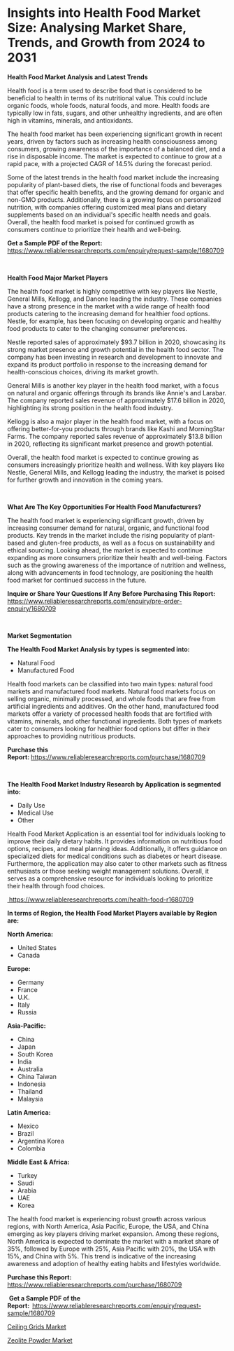 <p><h1>Insights into Health Food Market Size: Analysing Market Share, Trends, and Growth from 2024 to 2031</h1></p><p><strong>Health Food Market Analysis and Latest Trends</strong></p>
<p><p>Health food is a term used to describe food that is considered to be beneficial to health in terms of its nutritional value. This could include organic foods, whole foods, natural foods, and more. Health foods are typically low in fats, sugars, and other unhealthy ingredients, and are often high in vitamins, minerals, and antioxidants.</p><p>The health food market has been experiencing significant growth in recent years, driven by factors such as increasing health consciousness among consumers, growing awareness of the importance of a balanced diet, and a rise in disposable income. The market is expected to continue to grow at a rapid pace, with a projected CAGR of 14.5% during the forecast period.</p><p>Some of the latest trends in the health food market include the increasing popularity of plant-based diets, the rise of functional foods and beverages that offer specific health benefits, and the growing demand for organic and non-GMO products. Additionally, there is a growing focus on personalized nutrition, with companies offering customized meal plans and dietary supplements based on an individual's specific health needs and goals. Overall, the health food market is poised for continued growth as consumers continue to prioritize their health and well-being.</p></p>
<p><strong>Get a Sample PDF of the Report:&nbsp;</strong> <a href="https://www.reliableresearchreports.com/enquiry/request-sample/1680709">https://www.reliableresearchreports.com/enquiry/request-sample/1680709</a></p>
<p>&nbsp;</p>
<p><strong>Health Food Major Market Players</strong></p>
<p><p>The health food market is highly competitive with key players like Nestle, General Mills, Kellogg, and Danone leading the industry. These companies have a strong presence in the market with a wide range of health food products catering to the increasing demand for healthier food options. Nestle, for example, has been focusing on developing organic and healthy food products to cater to the changing consumer preferences.</p><p>Nestle reported sales of approximately $93.7 billion in 2020, showcasing its strong market presence and growth potential in the health food sector. The company has been investing in research and development to innovate and expand its product portfolio in response to the increasing demand for health-conscious choices, driving its market growth.</p><p>General Mills is another key player in the health food market, with a focus on natural and organic offerings through its brands like Annie's and Larabar. The company reported sales revenue of approximately $17.6 billion in 2020, highlighting its strong position in the health food industry.</p><p>Kellogg is also a major player in the health food market, with a focus on offering better-for-you products through brands like Kashi and MorningStar Farms. The company reported sales revenue of approximately $13.8 billion in 2020, reflecting its significant market presence and growth potential.</p><p>Overall, the health food market is expected to continue growing as consumers increasingly prioritize health and wellness. With key players like Nestle, General Mills, and Kellogg leading the industry, the market is poised for further growth and innovation in the coming years.</p></p>
<p>&nbsp;</p>
<p><strong>What Are The Key Opportunities For Health Food Manufacturers?</strong></p>
<p><p>The health food market is experiencing significant growth, driven by increasing consumer demand for natural, organic, and functional food products. Key trends in the market include the rising popularity of plant-based and gluten-free products, as well as a focus on sustainability and ethical sourcing. Looking ahead, the market is expected to continue expanding as more consumers prioritize their health and well-being. Factors such as the growing awareness of the importance of nutrition and wellness, along with advancements in food technology, are positioning the health food market for continued success in the future.</p></p>
<p><strong>Inquire or Share Your Questions If Any Before Purchasing This Report:</strong> <a href="https://www.reliableresearchreports.com/enquiry/pre-order-enquiry/1680709">https://www.reliableresearchreports.com/enquiry/pre-order-enquiry/1680709</a></p>
<p>&nbsp;</p>
<p><strong>Market Segmentation</strong></p>
<p><strong>The Health Food Market Analysis by types is segmented into:</strong></p>
<p><ul><li>Natural Food</li><li>Manufactured Food</li></ul></p>
<p><p>Health food markets can be classified into two main types: natural food markets and manufactured food markets. Natural food markets focus on selling organic, minimally processed, and whole foods that are free from artificial ingredients and additives. On the other hand, manufactured food markets offer a variety of processed health foods that are fortified with vitamins, minerals, and other functional ingredients. Both types of markets cater to consumers looking for healthier food options but differ in their approaches to providing nutritious products.</p></p>
<p><strong>Purchase this Report:&nbsp;</strong><a href="https://www.reliableresearchreports.com/purchase/1680709">https://www.reliableresearchreports.com/purchase/1680709</a></p>
<p>&nbsp;</p>
<p><strong>The Health Food Market Industry Research by Application is segmented into:</strong></p>
<p><ul><li>Daily Use</li><li>Medical Use</li><li>Other</li></ul></p>
<p><p>Health Food Market Application is an essential tool for individuals looking to improve their daily dietary habits. It provides information on nutritious food options, recipes, and meal planning ideas. Additionally, it offers guidance on specialized diets for medical conditions such as diabetes or heart disease. Furthermore, the application may also cater to other markets such as fitness enthusiasts or those seeking weight management solutions. Overall, it serves as a comprehensive resource for individuals looking to prioritize their health through food choices.</p></p>
<p><a href="https://www.reliableresearchreports.com/health-food-r1680709">&nbsp;https://www.reliableresearchreports.com/health-food-r1680709</a></p>
<p><strong>In terms of Region, the Health Food Market Players available by Region are:</strong></p>
<p>
    <p> <strong> North America: </strong>
        <ul>
            <li>United States</li>
            <li>Canada</li>
        </ul>
        </p> 
    <p> <strong> Europe: </strong>
        <ul>
            <li>Germany</li>
            <li>France</li>
            <li>U.K.</li>
            <li>Italy</li>
            <li>Russia</li>
        </ul>
        </p> 
    <p> <strong> Asia-Pacific: </strong>
        <ul>
            <li>China</li>
            <li>Japan</li>
            <li>South Korea</li>
            <li>India</li>
            <li>Australia</li>
            <li>China Taiwan</li>
            <li>Indonesia</li>
            <li>Thailand</li>
            <li>Malaysia</li>
        </ul>
        </p> 
    <p> <strong> Latin America: </strong>
        <ul>
            <li>Mexico</li>
            <li>Brazil</li>
            <li>Argentina Korea</li>
            <li>Colombia</li>
        </ul>
        </p> 
    <p> <strong> Middle East & Africa: </strong>
        <ul>
            <li>Turkey</li>
            <li>Saudi</li>
            <li>Arabia</li>
            <li>UAE</li>
            <li>Korea</li>
        </ul>
    </p>
    </p>
<p><p>The health food market is experiencing robust growth across various regions, with North America, Asia Pacific, Europe, the USA, and China emerging as key players driving market expansion. Among these regions, North America is expected to dominate the market with a market share of 35%, followed by Europe with 25%, Asia Pacific with 20%, the USA with 15%, and China with 5%. This trend is indicative of the increasing awareness and adoption of healthy eating habits and lifestyles worldwide.</p></p>
<p><strong>Purchase this Report: </strong><a href="https://www.reliableresearchreports.com/purchase/1680709">https://www.reliableresearchreports.com/purchase/1680709</a></p>
<p>&nbsp;<strong>Get a Sample PDF of the Report:&nbsp;&nbsp;</strong><a href="https://www.reliableresearchreports.com/enquiry/request-sample/1680709">https://www.reliableresearchreports.com/enquiry/request-sample/1680709</a></p>
<p><strong></strong></p>
<p><p><a href="https://gamy-alyssum-396.notion.site/Ceiling-Grids-Market-Insights-Market-Players-and-Forecast-Till-2031-0a2d97772b894e54b1b8a4c8e2e987d6">Ceiling Grids Market</a></p><p><a href="https://natural-crush-b99.notion.site/Zeolite-Powder-Market-Analysis-Examines-its-Scope-on-Growth-Opportunities-and-Forecasted-Trends-Spa-6d19834914a042c1bc666a9408182867">Zeolite Powder Market</a></p></p>